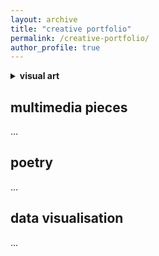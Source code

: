 ```yaml
---
layout: archive
title: "creative portfolio"
permalink: /creative-portfolio/
author_profile: true
---
```



<details>
<summary><b>visual art</b></summary>
  
![IMG_4845](https://github.com/yaning-wu/yaning-wu.github.io/assets/145920710/0ab8bbf2-55e3-461f-830d-2d54af8150df)
<br><br>
_**good girl**_, 2023. Ink on A4 sketchbook paper and digital drawing. Produced for mom's birthday.
<br><br>
![IMG_3923](https://github.com/yaning-wu/yaning-wu.github.io/assets/145920710/1e782918-30b9-4f46-bdcb-246482e67a9b)
_**bridge of sighs**_, 2023. Ink on A5 card and limited prints.
<br><br>
![IMG_0368](https://github.com/yaning-wu/yaning-wu.github.io/assets/145920710/2ac140a2-7310-4c62-a81e-ab0a40608679)
<br><br>
_**the gentleman**_, 2023. Ink and highlighter on postcard. Produced in support of Sobell House Hospice's [art auction](https://sobellhouse.org/get-involved/my-lovely-postcards/){:target="_blank" rel="noopener"} to fundraise for hospice care training for nurses.
<br><br>
![IMG_6860](https://github.com/yaning-wu/yaning-wu.github.io/assets/145920710/ecaa6614-6c4e-41ec-89a1-fed9e989c041)
<br><br>
_**初一**_, 2022.
<br><br>
![IMG_3574 2](https://github.com/yaning-wu/yaning-wu.github.io/assets/145920710/6ffb0c0b-badd-48df-8251-0a3f893585c6)
<br><br>
_**birchington-on-sea**_, 2021. Ink on A4 card. 
<br><br>
![28E7C031-45D9-40EB-A7BE-17D5D8BD9F3C](https://github.com/yaning-wu/yaning-wu.github.io/assets/145920710/0d42bd53-1102-4fc3-a305-2ec8fb073611)
<br><br>
_**two boys**_, 2020. Ink on A4 card. Produced in support of MedSupplyDrive UK's [art auction](https://www.youtube.com/watch?v=gPJOg4k1Zp4){:target="_blank" rel="noopener"} to fundraise for protective equipment for healthcare workers during COVID-19.
<br><br>
![IMG_6282](https://github.com/yaning-wu/yaning-wu.github.io/assets/145920710/4ed653f1-5e02-413f-9772-ab21ffbe4659)
<br><br>
_**lights will guide you home**_, 2020. Ink on A4 card and limited prints.
<br><br>
![IMG_6003](https://github.com/yaning-wu/yaning-wu.github.io/assets/145920710/eaf3eda7-5920-4669-969c-23c9f0a33213)
<br><br>
_**al-qahira**_, 2019. Ink on A3 card.
<br><br>
![IMG_7009 2](https://github.com/yaning-wu/yaning-wu.github.io/assets/145920710/7ae5f6eb-a20f-4ddb-9e10-1231ff9e8551)
<br><br>
_**bent, not broken**_, 2019. Ink on A3 card.
<br><br>
![104462086_690458524842039_4555151966300466531_n](https://github.com/yaning-wu/yaning-wu.github.io/assets/145920710/1bb9a7e0-6b57-4cfd-8248-5fd944bb7e6a)
<br><br>
_**profit over patient**_, 2019. Ink, graphite, and colour pencil on A3 card.
<br><br>
![IMG_7008](https://github.com/yaning-wu/yaning-wu.github.io/assets/145920710/44aa41fd-503b-4ec1-8807-6c5b2a1c5268)
<br><br>
_**patient journey**_, 2019. Marker and ink on A3 card.
<br><br>
![IMG_6004](https://github.com/yaning-wu/yaning-wu.github.io/assets/145920710/bfae9e34-df40-4796-91d3-af2fb16b6b86)
<br><br>
_**cultural field studies**_, 2018. Ink, marker, and colour pencil on A3 card.
<br><br>
![IMG_5178](https://github.com/yaning-wu/yaning-wu.github.io/assets/145920710/58bcddc9-84a3-4789-94c1-7be334ed8ccb)
<br><br>
_**left behind**_, 2018. Graphite on A4 card.
<br><br>
![IMG_2024](https://github.com/yaning-wu/yaning-wu.github.io/assets/145920710/64005da6-395d-4446-b842-f62eb0e2cb07)
<br><br>
_**self-portrait**_, 2017. Graphite on A4 card.

</details>

## multimedia pieces
...

## poetry
...

## data visualisation
...




